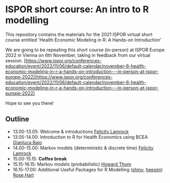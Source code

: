 # ISPOR short course: An intro to R modelling
 
This repository contains the materials for the 2021 ISPOR virtual short course entitled 'Health Economic Modeling in R: A Hands-on Introduction'

We are going to be repeating this short course (in-person) at ISPOR Europe 2022 in Vienna on 6th November, taking in feedback from our virtual session. 
[https://www.ispor.org/conferences-education/event/2022/11/06/default-calendar/november-6-health-economic-modeling-in-r-a-hands-on-introduction---in-person-at-ispor-europe-2022](https://www.ispor.org/conferences-education/event/2022/11/06/default-calendar/november-6-health-economic-modeling-in-r-a-hands-on-introduction---in-person-at-ispor-europe-2022)

Hope to see you there!

## Outline

- 13.00-13.05: Welcome & introductions [Felicity Lamrock](https://pure.qub.ac.uk/en/persons/felicity-lamrock)
- 13.05-14.00: Introduction to R for Health Economics using BCEA [Gianluca Baio](https://gianluca.statistica.it)
- 14.00-15.00: Markov models (deterministic & discrete time) [Felicity Lamrock](https://pure.qub.ac.uk/en/persons/felicity-lamrock)
- 15.00-15.15: **Coffee break**
- 15.15-16.15: Markov models (probabilistic) [Howard Thom](https://www.bristol.ac.uk/people/person/Howard-Thom-7d5ace0c-a4eb-4fa0-8c0b-37dc141c0e9f/)
- 16.15-17.00: Additional Useful Packages for R Modelling ([shiny](https://shiny.rstudio.com/), [heesim](https://hesim-dev.github.io/hesim/)) [Rose Hart](https://github.com/rhart1)

